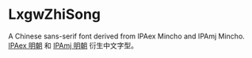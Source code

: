 # LxgwZhiSong
A Chinese sans-serif font derived from IPAex Mincho and IPAmj Mincho. [IPAex 明朝](https://moji.or.jp/ipafont) 和 [IPAmj 明朝](https://moji.or.jp/mojikiban/font/) 衍生中文字型。
